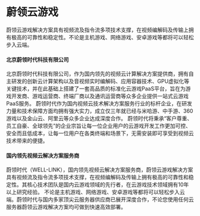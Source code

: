# 

# 蔚领云游戏

蔚领云游戏解决方案具有视频流及指令流多项技术支撑，在视频编解码及传输上拥有极高的可靠性和稳定性。不论是主机游戏、网络游戏、安卓游戏等都将可以轻松步入云端。

#### 北京蔚领时代科技有限公司

北京蔚领时代科技有限公司，作为国内领先的视频云计算解决方案提供商，拥有自主研发的创新云计算架构以及音视频实时编解码、应用容器技术、GPU虚拟化等关键技术，并在此基础上搭建了一套高品质的标准化云游戏PaaS平台，旨在为游戏开发商、游戏运营商、终端厂商以及通讯运营商等众多企业提供一站式云游戏PaaS服务。
蔚领时代作为国内视频云技术解决方案服务行业的标杆企业，在研发力量和技术保障方面均拥有强大实力，成立仅三年就已经与米哈游、中手游、360游戏以及金山云、阿里云等众多企业达成深度合作。 蔚领时代将秉承“客户尊重、员工自豪、全球领先”的企业宗旨让每一位企业用户的云游戏开发工作更加可控、安全而且低成本，让每一位用户在各类终端和场景下，无需安装即可享受到视频云技术带来的便捷。

#### 国内领先视频云解决方案服务商

蔚领时代（WELL-LINK），国内领先视频云解决方案服务商，蔚领云游戏解决方案具有视频流及指令流多项技术支撑，在视频编解码及传输上拥有极高的可靠性和稳定性。其核心技术团队是国内云游戏领域的先行者，在云游戏技术领域拥有10年以上研究经验。
不论是主机游戏、网络游戏、安卓游戏等都将可以轻松步入云端。蔚领时代与国内多家顶尖云服务器供应商已展开深度合作，不论您使用任何云服务器蔚领云游戏解决方案均可做到快速高效部署。

